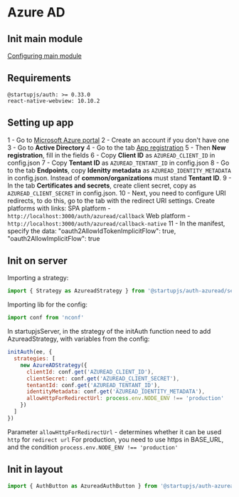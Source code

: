 # Azure AD

## Init main module
[Configuring main module](/docs/auth/main)

## Requirements
```
@startupjs/auth: >= 0.33.0
react-native-webview: 10.10.2
```

## Setting up app
1 - Go to [Microsoft Azure portal](https://portal.azure.com/)
2 - Create an account if you don't have one
3 - Go to **Active Directory**
4 - Go to the tab [App registration](https://portal.azure.com/?l=en.en-us#blade/Microsoft_AAD_IAM/ActiveDirectoryMenuBlade/RegisteredApps)
5 - Then **New registration**, fill in the fields
6 - Copy **Client ID** as `AZUREAD_CLIENT_ID` in config.json
7 - Copy **Tentant ID** as `AZUREAD_TENTANT_ID` in config.json
8 - Go to the tab **Endpoints**, copy **Idenitty metadata** as `AZUREAD_IDENTITY_METADATA` in config.json. Instead of **common/organizations** must stand **Tentant ID**.
9 - In the tab **Certificates and secrets**, create client secret, copy as `AZUREAD_CLIENT_SECRET` in config.json.
10 - Next, you need to configure URI redirects, to do this, go to the tab with the redirect URI settings. Create platforms with links:
SPA platform - `http://localhost:3000/auth/azuread/callback`
Web platform - `http://localhost:3000/auth/azuread/callback-native`
11 - In the manifest, specify the data:
  "oauth2AllowIdTokenImplicitFlow": true,
  "oauth2AllowImplicitFlow": true

## Init on server
Importing a strategy:
```js
import { Strategy as AzureadStrategy } from '@startupjs/auth-azuread/server'
```

Importing lib for the config:
```js
import conf from 'nconf'
```

In startupjsServer, in the strategy of the initAuth function need to add AzureadStrategy, with variables from the config:
```js
initAuth(ee, {
  strategies: [
    new AzureADStrategy({
      clientId: conf.get('AZUREAD_CLIENT_ID'),
      clientSecret: conf.get('AZUREAD_CLIENT_SECRET'),
      tentantId: conf.get('AZUREAD_TENTANT_ID'),
      identityMetadata: conf.get('AZUREAD_IDENTITY_METADATA'),
      allowHttpForRedirectUrl: process.env.NODE_ENV !== 'production'
    })
  ]
})
```
Parameter `allowHttpForRedirectUrl` - determines whether it can be used `http` for `redirect url`
For production, you need to use https in BASE_URL, and the condition `process.env.NODE_ENV !== 'production'`

## Init in layout
```js
import { AuthButton as AzureadAuthButton } from '@startupjs/auth-azuread/client'
```
